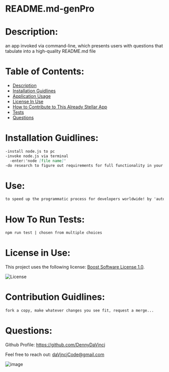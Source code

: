  
  # README.md-genPro

  # Description:
  an app invoked via command-line, which presents users with questions that tabulate into a high-quality README.md file

  # Table of Contents:
  - [Description](#description)
  - [Installation Guidlines](#installation-guidlines)
  - [Application Usage](#use)
  - [License In Use](#license-in-use)
  - [How to Contribute to This Already Stellar App](#contribution-Guidlines)
  - [Tests](#how-to-run-tests)
  - [Questions](#questions)

  # Installation Guidlines:
  ```md
  -install node.js to pc
  -invoke node.js via terminal
    -enter:'node [file name]'
  -do research to figure out requirements for full functionality in your programmatic purpose
  ```

  # Use:
  ```md
  to speed up the programmatic process for developers worldwide! by 'automating' a crucial piece in app development
  ```

  # How To Run Tests:
  ```md
  npm run test | chosen from multiple choices
  ```

  # License in Use:  
  This project uses the following license: [Boost Software License 1.0]().
  
  ![License](https://img.shields.io/badge/License-Boost%20Software%20License%201.0-blue.svg)
  

  # Contribution Guidlines:
  ```md
  fork a copy, make whatever changes you see fit, request a merge...
  ```

  # Questions:  
  Github Profile: https://github.com/DennyDaVjncj
  
  Feel free to reach out: daVjncjCode@gmail.com
  
  ![image](https://user-images.githubusercontent.com/62162419/99162871-c1b74a80-26d0-11eb-8e2b-79122f7a8050.png)
  
